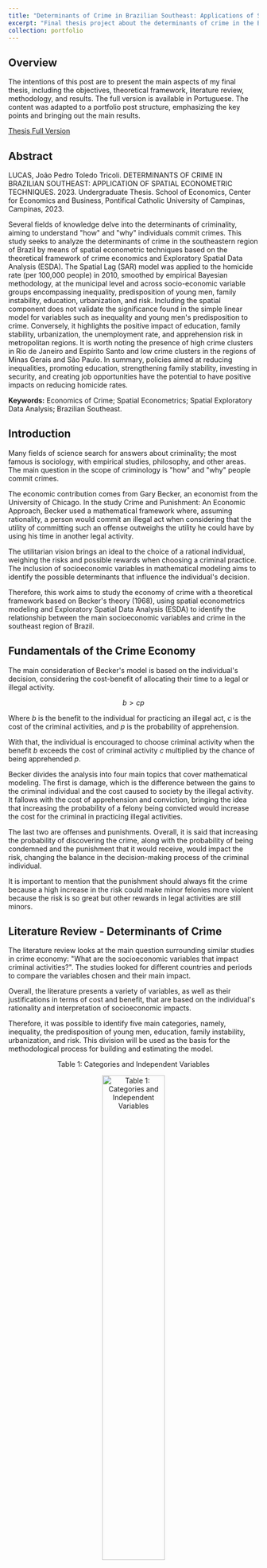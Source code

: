 ```yaml
---
title: "Determinants of Crime in Brazilian Southeast: Applications of Spatial Econometrics Techniques"
excerpt: "Final thesis project about the determinants of crime in the Brazilian Southeast with applied Spatial Econometrics <br/><img src='/images/Figura_LISA_500_300.png'>"
collection: portfolio
---
```


## Overview

The intentions of this post are to present the main aspects of my final thesis, including the objectives, theoretical framework, literature review, methodology, and results. The full version is available in Portuguese. The content was adapted to a portfolio post structure, emphasizing the key points and bringing out the main results.

[Thesis Full Version]()

## Abstract

LUCAS, João Pedro Toledo Tricoli. DETERMINANTS OF CRIME IN BRAZILIAN SOUTHEAST: APPLICATION OF SPATIAL ECONOMETRIC TECHNIQUES. 2023. Undergraduate Thesis. School of Economics, Center for Economics and Business, Pontifical Catholic University of Campinas, Campinas, 2023.

Several fields of knowledge delve into the determinants of criminality, aiming to understand "how" and "why" individuals commit crimes. This study seeks to analyze the determinants of crime in the southeastern region of Brazil by means of spatial econometric techniques based on the theoretical framework of crime economics and Exploratory Spatial Data Analysis (ESDA). The Spatial Lag (SAR) model was applied to the homicide rate (per 100,000 people) in 2010, smoothed by empirical Bayesian methodology, at the municipal level and across socio-economic variable groups encompassing inequality, predisposition of young men, family instability, education, urbanization, and risk. Including the spatial component does not validate the significance found in the simple linear model for variables such as inequality and young men's predisposition to crime. Conversely, it highlights the positive impact of education, family stability, urbanization, the unemployment rate, and apprehension risk in metropolitan regions. It is worth noting the presence of high crime clusters in Rio de Janeiro and Espírito Santo and low crime clusters in the regions of Minas Gerais and São Paulo. In summary, policies aimed at reducing inequalities, promoting education, strengthening family stability, investing in security, and creating job opportunities have the potential to have positive impacts on reducing homicide rates.

**Keywords:** Economics of Crime; Spatial Econometrics; Spatial Exploratory Data Analysis; Brazilian Southeast.

## Introduction

Many fields of science search for answers about criminality; the most famous is sociology, with empirical studies, philosophy, and other areas. The main question in the scope of criminology is "how" and "why" people commit crimes.

The economic contribution comes from Gary Becker, an economist from the University of Chicago. In the study Crime and Punishment: An Economic Approach, Becker used a mathematical framework where, assuming rationality, a person would commit an illegal act when considering that the utility of committing such an offense outweighs the utility he could have by using his time in another legal activity.

The utilitarian vision brings an ideal to the choice of a rational individual, weighing the risks and possible rewards when choosing a criminal practice. The inclusion of socioeconomic variables in mathematical modeling aims to identify the possible determinants that influence the individual's decision.

Therefore, this work aims to study the economy of crime with a theoretical framework based on Becker's theory (1968), using spatial econometrics modeling and Exploratory Spatial Data Analysis (ESDA) to identify the relationship between the main socioeconomic variables and crime in the southeast region of Brazil.

## Fundamentals of the Crime Economy

The main consideration of Becker's model is based on the individual's decision, considering the cost-benefit of allocating their time to a legal or illegal activity.

$$b>cp$$

Where $b$ is the benefit to the individual for practicing an illegal act, $c$ is the cost of the criminal activities, and $p$ is the probability of apprehension.

With that, the individual is encouraged to choose criminal activity when the benefit $b$ exceeds the cost of criminal activity $c$ multiplied by the chance of being apprehended $p$.

Becker divides the analysis into four main topics that cover mathematical modeling. The first is damage, which is the difference between the gains to the criminal individual and the cost caused to society by the illegal activity. It fallows with the cost of apprehension and conviction, bringing the idea that increasing the probability of a felony being convicted would increase the cost for the criminal in practicing illegal activities.

The last two are offenses and punishments. Overall, it is said that increasing the probability of discovering the crime, along with the probability of being condemned and the punishment that it would receive, would impact the risk, changing the balance in the decision-making process of the criminal individual.

It is important to mention that the punishment should always fit the crime because a high increase in the risk could make minor felonies more violent because the risk is so great but other rewards in legal activities are still minors.

## Literature Review - Determinants of Crime

The literature review looks at the main question surrounding similar studies in crime economy: "What are the socioeconomic variables that impact criminal activities?". The studies looked for different countries and periods to compare the variables chosen and their main impact.

Overall, the literature presents a variety of variables, as well as their justifications in terms of cost and benefit, that are based on the individual's rationality and interpretation of socioeconomic impacts.

Therefore, it was possible to identify five main categories, namely, inequality, the predisposition of young men, education, family instability, urbanization, and risk. This division will be used as the basis for the methodological process for building and estimating the model.

<div class="figure" style="text-align: center">
    <p class="title">Table 1: Categories and Independent Variables </p>
    <span id="fig:img-with-knitr"></span>
    <img src="/images/tab1.png" alt="Table 1: Categories and Independent Variables" width="50%"/>
</div>

## Methodology

The present work aimed to apply spatial econometrics and Exploratory Spatial Data Analysis (AEDE) given the assumptions presented in Becker's theory (1968). The contributions of similar studies visited in the literature review were taken into account, serving as a basis for structuring the model and selecting socioeconomic variables. 

The methodology aims to discuss the fundamental analyses surrounding the concepts of Spatial Econometrics and Exploratory Analysis of Spatial Data (AEDE). The main topics visited were: Spatial Autocorrelation; Neighborhood Matrices; Moran Indicator and Regression Models, namely, Ordinary Least Squares Method (OLS); Spatial Lag Model (SAR) and Spatial Error Model (SEM), along with the process of choosing spatial regression by Anselin. L (2005).

## Results

The study starts with the construction of a model based on the main variables chosen as the determinants of crime. The dependent variable, homicide rate (100,000 people), was chosen. The variable passed to a Bayesian empirical smoothing process; the goal was to deal with high variance, especially in small municipalities. The methodology helps in making predictions or estimating values based on observed data. In simpler terms, it's like using past information to make educated guesses about what might happen next.

<html>
<head>
    <style>
        .image-container {
            display: flex;
        }
        .image-container img {
            width: 50%; /* Adjust the width as needed */
            margin: 5px; /* Adjust the margin as needed */
        }
    </style>
</head>
<body>

<div class="image-container">
    <img src="/images/Figura_Not_Smooth_Homicide_Rate.png" alt="Figura_Smooth_Homicide_Rate" />
    <img src="/images/Figura_Smooth_Homicide_Rate.png" alt="Figura_Smooth_Homicide_Rate" />
</div>

</body>
</html>

One main problem in selecting the independent variables is that even after the creation of a category-based filter, there are still many variables that might explain the variability of the homicide rate. Because of that, a stepwise regression was built based on a selection of independent variables. In general terms, stepwise regression is a technique that starts with a complete model and, at each step, gradually eliminates independent variables from the regression model.

The final model provided the best fit, although manual alterations were needed to deal with multicollinearity. Mostly, two variables selected in the stepwise regression were removed, the HDI index and the income HDI index. The dependent variable was transformed to log, being chosen as the best fit in the stepwise regression. The final independent variables can be seen in Table 1 alongside the main category they fall into.

Frame 2 presents the main variables and the expected impact that they will have on the log-smoothed homicide rate (100 thousand people). The results of the OLS model are shown in Table 2.

<div class="figure" style="text-align: center">
    <p class="title">Frame 1: Independent Variables and Expected Impact</p>
    <span id="fig:img-with-knitr"></span>
    <img src="/images/tab2.png" alt="Frame 1: Independent Variables and Expected Impact" width="50%"/>
</div>

<div class="figure" style="text-align: center">
    <p class="title">Table w: Results of OLS</p>
    <span id="fig:img-with-knitr"></span>
    <img src="/images/tab3.png" alt="Table 2: Results of OLS" width="50%"/>
</div>

The model falls into the expected results, with all variables with the anticipated sign being statistically significant the same as the model, and the independent variables explain 13% of the variability of the dependent variable. The model also doesn't present a problem with multicollinearity, with all variables having $VIF < 2.60$.

The OLS model brings the first idea, and if it is possible to continue the investigation about spatial autocorrelation, In this way, the OLS uses squared errors as the basis for estimating the coefficients; however, the regression assumes that these residuals have constant variance (homoscedasticity). In the case of data with Spatial Autocorrelation, the errors may not be stochastic (random), thus existing patterns of association between nearby regions.

The main factor is that heteroscedasticity (residuals have unequal variance) violates the principle of OLS regression, being present in errors in spatial relationships and raising the hypothesis that the spatial component must be treated in a special way. As a result, regression using the OLS with data that have a spatial relationship is not recommended since the estimates may contain bias due to a violation of the principle of homoscedasticity of errors. Therefore, despite being a good start to exploring the relationships between variables, other options are recommended, the main ones being Spatial Lag (SAR) and Spatial Error (SEM).

### Neighboring Matrix
The choice of the neighboring matrix is a key step in spatial regression because it is a mathematical way to express who is and who is not the neighbor for a given region. There are many ways to represent the neighboring matrix; in this study, the queen contiguity of order one was used. Exemplified by chess, we have that in the queen contiguity method, all adjacent polygons, including those found at the vertices, are considered neighbors. They are also given proportional weight to each neighbor; Figure 2 brings out the main idea.

### Spatial Autocorrelation - Moran I and LISA
After the construction of the OLS model and the confirmation that the proposed relationship holds statistical significance while the impacts fall under the imposed hypotheses, the process begins to identify if there is any Spatial Autocorrelation.

Spatial Correlation refers to the strength of the association between cases and between space, explaining how similar observations are between neighbors. In this case, we could have, as an example, extremely violent regions that spread higher levels of violence to nearby regions. The intensity of violence in a region affects the intensity of violence in nearby locations. In short, Spatial Correlation brings force between variables in space.

The standard deviation of the residuals is used as a visualization method; it indicates how much the data differs from the mean. In this case, each standard deviation becomes a category in the choropleth map that can be visualized in Figure 3.

<img src="/images/Figura_Residuals.png" alt="Figura_Residuals" />

The result shows that certain areas in red are overestimating and other areas in blue are underestimating. Furthermore, it is possible to visualize clusters, mainly in the states of Rio de Janeiro and Espírito Santo, indicating that Spatial Autocorrelation possibly exists.

One of the possible steps to attest to spatial autocorrelation is the Moran I test, which provides the linear model and the neighborhood matrix, in this case the queen contiguity matrix with order one. The result can be seen in Table 3.

The Moran I bring a coefficient that quantifies the strength of the Spatial Correlation, being between 1 and -1. Thus, 1 would indicate the existence of a strong positive Spatial Autocorrelation, and -1 a negative one.

<div class="figure" style="text-align: center">
    <p class="title">Table 3: Moran I - Spatial Autocorrelation</p>
    <span id="fig:img-with-knitr"></span>
    <img src="/images/tab4.png" alt="Table 3: Moran I - Spatial Autocorrelation" width="50%"/>
</div>

The test presents statistical significance, and the Observed Moran I indicate a moderate and positive autocorrelation. Therefore, we can conclude that for this model, the residuals are systematically related.

In order to analyze Spatial Autocorrelation, the Local Spatial Association Indicator can be used. It specifies in a local way, allowing you to find clusters of autocorrelation. The categories are High-High, Low-Low, High-Low and Low-High, meaning similarity. For example, the High-High category would show that high levels of violence in a given municipality are fallowed by a high level of criminality among its neighbors.

In general, it is possible to identify areas where the log-smoothed homicide rate (100 thousand people). presents high levels and is followed by their neighboring municipalities. The same interpretative logic follows for the other categories.

The representation Figure 4 shows the categories and specifies the clusters in regions where the Moran location test obtained statistical significance at a p-value < 0.1.

<img src="/images/Figura_LISA.png" alt="Figura_LISA" />

### Choosing the Spatial Regression
With the Spatial Autocorrelation tested, the next step is to find the most suitable Spatial Model. There are two main models that can be used to represent Spatial patterns: the Spatial Lag (SAR) and Spatial Error (SEM).

The Spatial Lag (SAR) is similar to the OLS but adds a lagged version of the dependent variable as an independent variable. It is used for regression when the dependent variable is influenced by its neighbors, making it one of the most common ways to investigate spatial dependence.

$$y = \rho Wy + x\beta + u$$

Where the values of neighbors $y$ that have the weight of the spatial matrix $W$ are multiplied by $\rho$, representing the autoregressive coefficient for the dependent variable. While $\rho$ expresses the strength of the spatial autocorrelation presented in the dependent variable.

In this case, the estimate of $y$ depends on $x\beta$ and $\rho W$; therefore, the interpretation of $x \beta$ is not the same as in the OLS, as we consider the spatial effect for the variable $y$ in the neighborhood matrix.

Therefore, when we want to discover a spatial interaction process and the effects of neighbors on the dependent variable, we can use the Spatial Lag (SAR) model.

On the other hand, it is also possible that the Spatial Error (SEM) could be a better fit for the Spatial pattern in hand. In sum, the Spatial Error model (SEM) is used in regression when we believe that the observed spatial autocorrelation is related to the spatial process whose intensity varies throughout space (Spatial heterogeneity).

This model deals with spatial heterogeneity by estimating the spatial coefficient within the regression error. The model includes an error term for neighbors, defined by the neighborhood matrix with weights $W$, along with the usual error term.

$$y = x \beta + u$$

$$u = \lambda Wu + \varepsilon |\lambda|$$

$$u = u = \lambda Wu + \xi$$

An example would be the study of crime in an area that would be influenced not only by its factor but also by crime in neighboring regions. In this way, the model captures the spatial correlation through error terms.

The selection of the Spatial Regression falls under Anselin. L (2005) methodology. The process begins with the construction of an OLS model (OSL), with the objective of studying the relationship between the variables and highlighting the existence or not of Spatial Autocorrelation in the residues.

Furthermore, the OLS model provides the first diagnosis of the relationship between variables, being able to explain outliers and extreme multicollinearity.

Anselin. L (2005) uses two Lagrange multiplier tests to access spatial dependence; however, it is common to access the residuals of the OLS model and perform the Moran I test. To identify Spatial Autocorrelation, it is necessary to create a neighborhood matrix. The choice of which type of matrix is based on the nature of the relationship studied.

With both Lagrange multiplier tests, we can identify the Spatial Autocorrelation of the model and, more specifically, select which one would provide a better fit: Spatial Lag (SAR) or Spatial Error (SEM). The results can be seen in Table 4. Both Lagrange multiplier tests were made, and the Spatial Lag (SAR) was chosen as the robust one.

<div class="figure" style="text-align: center">
    <p class="title">Table 4: Lagrange Multiplier</p>
    <span id="fig:img-with-knitr"></span>
    <img src="/images/tab5.png" alt="Table 4: Lagrange Multiplier" width="50%"/>
</div>

The final results can be seen in Table 5. The addition of the spatial component in the Spatial Lag (SAR) did not hold significance for variables such as % Pop. Male 15 to 29, log(Extremely Poor Pop), Normalized Gini Index and % Pop. Urban.

<div class="figure" style="text-align: center">
    <p class="title">Table 5: Results of Spatial Lag (SAR)</p>
    <span id="fig:img-with-knitr"></span>
    <img src="/images/tab6.png" alt="Table 5: Results of Spatial Lag (SAR)" width="50%"/>
</div>

On the other hand, the Log-Likelihood and Akaike Information Criterion (AIC) measures show improvement when compared to the OLS model. The Log-Likelihood increases from -1,717.44 to -1,157.394, while the AIC reduces from 3454.9 to 2,336.787.

In summary, AIC is a statistical measure for model selection, balancing model adjustment, and complexity. Lower values of this indicator indicate better balance and adjustment. On the other hand, Log-Likelihood is a measure that represents how well the statistical model explains the observed data; higher values indicate a better fit of the data.

It is worth mentioning that the impact of the variables cannot be interpreted only on the predictor indicators because it is not possible to interpret the coefficients as marginal effects due to spatial dependence.

We have that the change of $i_{th}$ predictor municipalities can affect the result of the $j_{th}$ region. The two situations are the direct impact of a predictor observation on its own result and the indirect impact of a neighboring predictor observation on its result. Table 5 shows the impact results for the estimated model.

<div class="figure" style="text-align: center">
    <p class="title">Table 6: Impacts of Spatial Lag (SAR)</p>
    <span id="fig:img-with-knitr"></span>
    <img src="/images/tab7.png" alt="Table 6: Impacts of Spatial Lag (SAR)" width="50%"/>
</div>

## Discussion 

The present work aimed to analyze the determinants of crime in southeastern Brazil, using Becker's theoretical framework (1968) and a review of similar studies for the process of choosing variables for the determinants of crime.
Econometric modeling and application of Exploratory Spatial Data Analysis (AEDE) tools and methodologies were used to create and estimate the models, observing the impact of the variables and considering the spatial component.

It was evident that for this analysis structure, considering cross-section data from the year 2010 at the municipal level for southeastern Brazil in both dependent and independent variables, the addition of the spatial component does not fully support the hypothesis explained in the OLS model. The interpretative results of Spatial Lag are shown in Table 6.

<img src="/images/tab8.png" alt="tab8" />

The model indicates that the most sensitive variable was the percentage of children aged 6 to 14 years out of school, indicating that an increase of one unit in the variable in question would have an average impact of 17,074 on the log-smoothed homicide rate (100 thousand people).

The idea follows the variables of unemployment percentage of people aged 18 or over and percentage of female population aged 15 to 17 with at least one child. Therefore, a one-unit increase in the independent variable in question impacts on average 4,834 and 3,125 on the log-smoothed homicide rate (100 thousand people), respectively.

These indicators alone bring an important cyclical idea, as they conclude that there is a high sensitivity of the young population to socioeconomic variables that affect this group. Education is easier to observe since it is directly linked to the young population; however, it has a direct and indirect impact on development as it leads to future unemployment and serves to minimize family instability, which in this analysis was done through young mothers with at least one son.

In the Brazilian case, it was concluded that unemployment has a positive impact on crime. The assumption converges with the theories studied, where low rewards for legal activities make illegal activities more attractive.
Unlike education, employability tends to be more sensitive to government policies with immediate returns; however, it is worth thinking about where the root of the problem lies.

The established relationship provides an indicator that certain variables tend to work differently in urban centers, which is why the urbanization variable present in this study follows the results of the literature. A one-unit increase in the variable in question impacts, on average, 0.674 on the log-smoothed homicide rate (100 thousand people).

Reflection on the result follows the assumption that large urban centers have a structure more conducive to crime. It is possible to observe these differences in relation to impact variables, mainly in terms of inequality and risk.
The problem of urban agglomeration is difficult to solve through government policies, with a greater focus on structural differences that lead large urban centers to become a more attractive environment for crime.

Therefore, one of the points related to urban centers, which are part of the structure that makes them more prone to crime, is risk. Increasing the risk of discovery, apprehension, and conviction tends to reduce crime, as it is directly related to the individual's decision-making process.

The inclusion of the binary variable for municipalities belonging to metropolitan regions makes the assumption that large centers tend to have lower risk, as confirmed by the result, indicating that the change from a non-metropolitan region to a metropolitan region tends to have an average impact of 0.412 on the log-smoothed homicide rate (100 thousand people).

The risk has important relevance, as it alone may not have a positive impact on the reduction of crime and may create the opposite effect. An example would be to drastically increase the penalty for conviction for a minor crime; this could lead to a higher level of violence since the risk has increased drastically; however, the opportunity for legal activities is still extremely low, maintaining the balance of individual decisions and increasing data for society.

In general, Becker's (1968) vision contributes to organizing and measuring the decision-making process, allowing strategies to be devised to mitigate the increase in crime. Therefore, it is plausible to identify important variables for the individual's decision-making process in relation to criminal activities, bringing greater effectiveness to government actions and public security policies.
